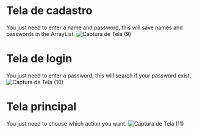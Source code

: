 
<h1>Tela de cadastro</h1>

You just need to enter a name and password, this will save names and passwords in the ArrayList.
![Captura de Tela (9)](https://github.com/EduardoBorges0/loan_Simulador/assets/113848266/b940d5e0-1416-4f53-8f1d-a60ece770e7d)


<h1>Tela de login</h1>

You just need to enter a password, this will search if your password exist.
![Captura de Tela (10)](https://github.com/EduardoBorges0/loan_Simulador/assets/113848266/28d93c39-1802-4d95-b9c4-8f3c22e89d55)

<h1>Tela principal</h1>

You just need to choose which action you want.
![Captura de Tela (11)](https://github.com/EduardoBorges0/loan_Simulador/assets/113848266/7a9bb637-9388-4f23-8422-cc8d9aac0649)


